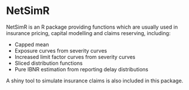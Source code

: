 # NetSimR

NetSimR is an R package providing functions which are usually used in insurance pricing, capital modelling and claims reserving, including:

- Capped mean
- Exposure curves from severity curves
- Increased limit factor curves from severity curves
- Sliced distribution functions
- Pure IBNR estimation from reporting delay distributions

A shiny tool to simulate insurance claims is also included in this package.
